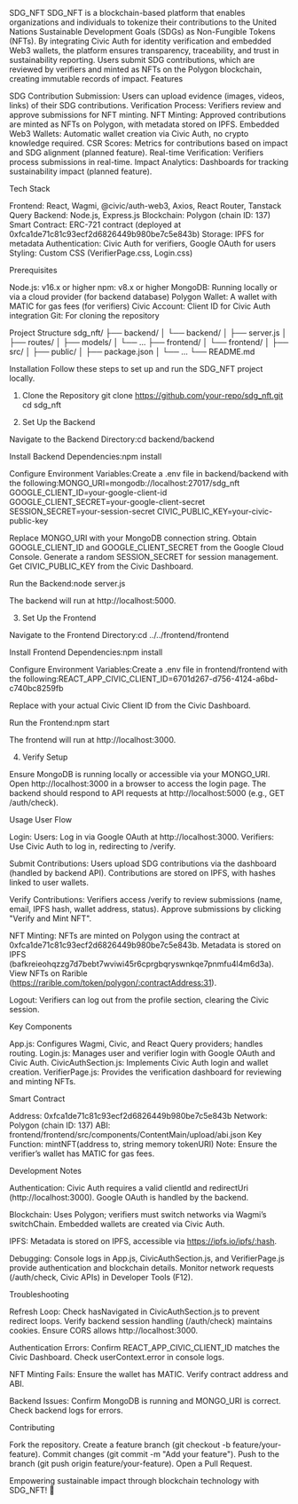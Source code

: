 SDG_NFT
SDG_NFT is a blockchain-based platform that enables organizations and individuals to tokenize their contributions to the United Nations Sustainable Development Goals (SDGs) as Non-Fungible Tokens (NFTs). By integrating Civic Auth for identity verification and embedded Web3 wallets, the platform ensures transparency, traceability, and trust in sustainability reporting. Users submit SDG contributions, which are reviewed by verifiers and minted as NFTs on the Polygon blockchain, creating immutable records of impact.
Features

SDG Contribution Submission: Users can upload evidence (images, videos, links) of their SDG contributions.
Verification Process: Verifiers review and approve submissions for NFT minting.
NFT Minting: Approved contributions are minted as NFTs on Polygon, with metadata stored on IPFS.
Embedded Web3 Wallets: Automatic wallet creation via Civic Auth, no crypto knowledge required.
CSR Scores: Metrics for contributions based on impact and SDG alignment (planned feature).
Real-time Verification: Verifiers process submissions in real-time.
Impact Analytics: Dashboards for tracking sustainability impact (planned feature).

Tech Stack

Frontend: React, Wagmi, @civic/auth-web3, Axios, React Router, Tanstack Query
Backend: Node.js, Express.js
Blockchain: Polygon (chain ID: 137)
Smart Contract: ERC-721 contract (deployed at 0xfca1de71c81c93ecf2d6826449b980be7c5e843b)
Storage: IPFS for metadata
Authentication: Civic Auth for verifiers, Google OAuth for users
Styling: Custom CSS (VerifierPage.css, Login.css)

Prerequisites

Node.js: v16.x or higher
npm: v8.x or higher
MongoDB: Running locally or via a cloud provider (for backend database)
Polygon Wallet: A wallet with MATIC for gas fees (for verifiers)
Civic Account: Client ID for Civic Auth integration
Git: For cloning the repository

Project Structure
sdg_nft/
├── backend/
│   └── backend/
│       ├── server.js
│       ├── routes/
│       ├── models/
│       └── ...
├── frontend/
│   └── frontend/
│       ├── src/
│       ├── public/
│       ├── package.json
│       └── ...
└── README.md

Installation
Follow these steps to set up and run the SDG_NFT project locally.
1. Clone the Repository
git clone https://github.com/your-repo/sdg_nft.git
cd sdg_nft

2. Set Up the Backend

Navigate to the Backend Directory:cd backend/backend


Install Backend Dependencies:npm install


Configure Environment Variables:Create a .env file in backend/backend with the following:MONGO_URI=mongodb://localhost:27017/sdg_nft
GOOGLE_CLIENT_ID=your-google-client-id
GOOGLE_CLIENT_SECRET=your-google-client-secret
SESSION_SECRET=your-session-secret
CIVIC_PUBLIC_KEY=your-civic-public-key


Replace MONGO_URI with your MongoDB connection string.
Obtain GOOGLE_CLIENT_ID and GOOGLE_CLIENT_SECRET from the Google Cloud Console.
Generate a random SESSION_SECRET for session management.
Get CIVIC_PUBLIC_KEY from the Civic Dashboard.


Run the Backend:node server.js

The backend will run at http://localhost:5000.

3. Set Up the Frontend

Navigate to the Frontend Directory:cd ../../frontend/frontend


Install Frontend Dependencies:npm install


Configure Environment Variables:Create a .env file in frontend/frontend with the following:REACT_APP_CIVIC_CLIENT_ID=6701d267-d756-4124-a6bd-c740bc8259fb


Replace with your actual Civic Client ID from the Civic Dashboard.


Run the Frontend:npm start

The frontend will run at http://localhost:3000.

4. Verify Setup

Ensure MongoDB is running locally or accessible via your MONGO_URI.
Open http://localhost:3000 in a browser to access the login page.
The backend should respond to API requests at http://localhost:5000 (e.g., GET /auth/check).

Usage
User Flow

Login:
Users: Log in via Google OAuth at http://localhost:3000.
Verifiers: Use Civic Auth to log in, redirecting to /verify.


Submit Contributions:
Users upload SDG contributions via the dashboard (handled by backend API).
Contributions are stored on IPFS, with hashes linked to user wallets.


Verify Contributions:
Verifiers access /verify to review submissions (name, email, IPFS hash, wallet address, status).
Approve submissions by clicking "Verify and Mint NFT".


NFT Minting:
NFTs are minted on Polygon using the contract at 0xfca1de71c81c93ecf2d6826449b980be7c5e843b.
Metadata is stored on IPFS (bafkreieohqzzg7d7bebt7wviwi45r6cprgbqryswnkqe7pnmfu4l4m6d3a).
View NFTs on Rarible (https://rarible.com/token/polygon/:contractAddress:31).


Logout:
Verifiers can log out from the profile section, clearing the Civic session.



Key Components

App.js: Configures Wagmi, Civic, and React Query providers; handles routing.
Login.js: Manages user and verifier login with Google OAuth and Civic Auth.
CivicAuthSection.js: Implements Civic Auth login and wallet creation.
VerifierPage.js: Provides the verification dashboard for reviewing and minting NFTs.

Smart Contract

Address: 0xfca1de71c81c93ecf2d6826449b980be7c5e843b
Network: Polygon (chain ID: 137)
ABI: frontend/frontend/src/components/ContentMain/upload/abi.json
Key Function: mintNFT(address to, string memory tokenURI)
Note: Ensure the verifier’s wallet has MATIC for gas fees.

Development Notes

Authentication:
Civic Auth requires a valid clientId and redirectUri (http://localhost:3000).
Google OAuth is handled by the backend.


Blockchain:
Uses Polygon; verifiers must switch networks via Wagmi’s switchChain.
Embedded wallets are created via Civic Auth.


IPFS:
Metadata is stored on IPFS, accessible via https://ipfs.io/ipfs/:hash.


Debugging:
Console logs in App.js, CivicAuthSection.js, and VerifierPage.js provide authentication and blockchain details.
Monitor network requests (/auth/check, Civic APIs) in Developer Tools (F12).



Troubleshooting

Refresh Loop:
Check hasNavigated in CivicAuthSection.js to prevent redirect loops.
Verify backend session handling (/auth/check) maintains cookies.
Ensure CORS allows http://localhost:3000.


Authentication Errors:
Confirm REACT_APP_CIVIC_CLIENT_ID matches the Civic Dashboard.
Check userContext.error in console logs.


NFT Minting Fails:
Ensure the wallet has MATIC.
Verify contract address and ABI.


Backend Issues:
Confirm MongoDB is running and MONGO_URI is correct.
Check backend logs for errors.



Contributing

Fork the repository.
Create a feature branch (git checkout -b feature/your-feature).
Commit changes (git commit -m "Add your feature").
Push to the branch (git push origin feature/your-feature).
Open a Pull Request.


Empowering sustainable impact through blockchain technology with SDG_NFT! 🌱
